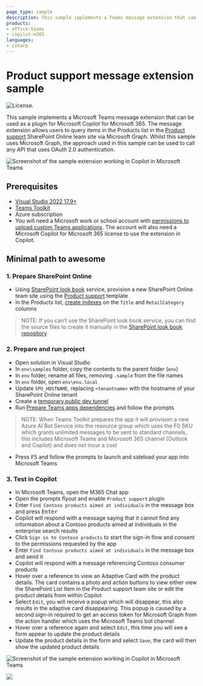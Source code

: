 ```yaml
---
page_type: sample
description: This sample implements a Teams message extension that can be used as a plugin for Microsoft Copilot for Microsoft 365. The message extension enables users to query the Products list in the Product support SharePoint Online team site via Microsoft Graph.
products:
- office-teams
- copilot-m365
languages:
- csharp
---
```


# Product support message extension sample

![License.](https://img.shields.io/badge/license-MIT-green.svg)

This sample implements a Microsoft Teams message extension that can be used as a plugin for Microsoft Copilot for Microsoft 365. The message extension allows users to query items in the Products list in the [Product support](https://lookbook.microsoft.com/details/81e2fee3-02a0-427b-af8b-8c7f42010fde) SharePoint Online team site via Microsoft Graph. Whilst this sample uses Microsoft Graph, the approach used in this sample can be used to call any API that uses OAuth 2.0 authentication.

![Screenshot of the sample extension working in Copilot in Microsoft Teams](./assets/product-card.png)

## Prerequisites

- [Visual Studio 2022 17.9+](https://visualstudio.microsoft.com)
- [Teams Toolkit](https://learn.microsoft.com/microsoftteams/platform/toolkit/toolkit-v4/install-teams-toolkit-vs?pivots=visual-studio-v17-7)
- Azure subscription
- You will need a Microsoft work or school account with [permissions to upload custom Teams applications](https://learn.microsoft.com/microsoftteams/platform/concepts/build-and-test/prepare-your-o365-tenant#enable-custom-teams-apps-and-turn-on-custom-app-uploading). The account will also need a Microsoft Copilot for Microsoft 365 license to use the extension in Copilot.

## Minimal path to awesome

### 1. Prepare SharePoint Online

- Using [SharePoint look book](https://lookbook.microsoft.com) service, provision a new SharePoint Online team site using the [Product support](https://lookbook.microsoft.com/details/81e2fee3-02a0-427b-af8b-8c7f42010fde) template
- In the Products list, [create indexes](https://support.microsoft.com/en-us/office/add-an-index-to-a-list-or-library-column-f3f00554-b7dc-44d1-a2ed-d477eac463b0) on the `Title` and `RetailCategory` columns

> NOTE: If you can't use the SharePoint look book service, you can find the source files to create it manually in the [SharePoint look book repository](https://github.com/SharePoint/sp-dev-provisioning-templates/tree/master/tenant/productsupport)

### 2. Prepare and run project

- Open solution in Visual Studio
- In `env\samples` folder, copy the contents to the parent folder (`env`)
- In `env` folder, rename all files, removing `.sample` from the file names
- In `env` folder, open `env\env.local`
- Update `SPO_HOSTNAME`, replacing `<tenantname>` with the hostname of your SharePoint Online tenant
- Create a [temporary public dev tunnel](https://learn.microsoft.com/microsoftteams/platform/toolkit/toolkit-v4/debug-local-vs?pivots=visual-studio-v17-7#set-up-dev-tunnel-only-for-bot-and-message-extension)
- Run [Prepare Teams apps dependencies](https://learn.microsoft.com/microsoftteams/platform/toolkit/toolkit-v4/debug-local-vs?pivots=visual-studio-v17-7#set-up-your-teams-toolkit) and follow the prompts

> NOTE: When Teams Toolkit prepares the app it will provision a new Azure AI Bot Service into the resource group which uses the F0 SKU which grants unlimited messages to be sent to standard channels, this includes Microsoft Teams and Microsoft 365 channel (Outlook and Copilot) and does not incur a cost

- Press <kbd>F5</kbd> and follow the prompts to launch and sideload your app into Microsoft Teams

### 3. Test in Copilot

- In Microsoft Teams, open the M365 Chat app
- Open the prompts flyout and enable `Product support` plugin
- Enter `Find Contoso products aimed at individuals` in the message box and press <kbd>Enter</kbd>
- Copilot will respond with a message saying that it cannot find any information about a Contoso products aimed at individuals in the enterprise search results
- Click `Sign in to Contoso products` to start the sign-in flow and consent to the permissions requested by the app
- Enter `Find Contoso products aimed at individuals` in the message box and send it
- Copilot will respond with a message referencing Contoso consumer products
- Hover over a reference to view an Adaptive Card with the product details. The card contains a photo and action buttons to view either view the SharePoint List Item in the Product support team site or edit the product details from within Copilot
- Select `Edit`, you will receive a popup which will disappear, this also results in the adaptive card disappearing. This popup is caused by a second sign-in required to get an access token for Microsoft Graph from the action handler which uses the Microsoft Teams bot channel
- Hover over a reference again and select `Edit`, this time you will see a form appear to update the product details
- Update the product details in the form and select `Save`, the card will then show the updated product details

![Screenshot of the sample extension working in Copilot in Microsoft Teams](./assets/edit-card.png)

![](https://m365-visitor-stats.azurewebsites.net/SamplesGallery/officedev-copilot-for-m365-plugins-samples-msgext-product-support-sso-csharp)